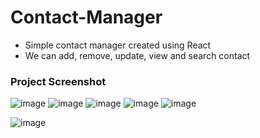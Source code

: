 # Contact-Manager


  -  Simple contact manager created using React
  -  We can add, remove, update, view and search contact 


### Project Screenshot

![image](https://github.com/prashantjagtap2909/Contact-Manager/assets/93985255/c59a3f14-ee39-42a9-8e97-846db37ad5f9)
![image](https://github.com/prashantjagtap2909/Contact-Manager/assets/93985255/1a94dda2-b097-42d5-b919-fa7dcfca0f80)
![image](https://github.com/prashantjagtap2909/Contact-Manager/assets/93985255/3f074796-96e7-420c-8374-5aeeccbf7306)
![image](https://github.com/prashantjagtap2909/Contact-Manager/assets/93985255/5058cfd1-646b-4ebe-b1d1-5971aebd3a28)
![image](https://github.com/prashantjagtap2909/Contact-Manager/assets/93985255/57efff0f-b35e-410b-8eea-d6ccfc45e5a9)

![image](https://github.com/prashantjagtap2909/Contact-Manager/assets/93985255/04e37d69-5cb9-4b67-ad8a-2a5985f6d532)
